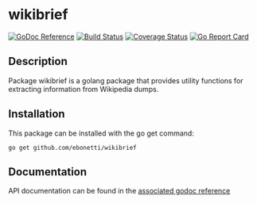 wikibrief
========

[![GoDoc Reference](https://godoc.org/github.com/ebonetti/wikibrief?status.svg)](http://godoc.org/github.com/ebonetti/wikibrief)
[![Build Status](https://travis-ci.org/ebonetti/wikibrief.svg?branch=master)](https://travis-ci.org/ebonetti/wikibrief)
[![Coverage Status](https://coveralls.io/repos/ebonetti/wikibrief/badge.svg?branch=master)](https://coveralls.io/r/ebonetti/wikibrief?branch=master)
[![Go Report Card](https://goreportcard.com/badge/github.com/ebonetti/wikibrief)](https://goreportcard.com/report/github.com/ebonetti/wikibrief)

Description
-----------

Package wikibrief is a golang package that provides utility functions for extracting information from Wikipedia dumps.

Installation
------------

This package can be installed with the go get command:

    go get github.com/ebonetti/wikibrief

Documentation
-------------
API documentation can be found in the [associated godoc reference](https://godoc.org/github.com/ebonetti/wikibrief)
